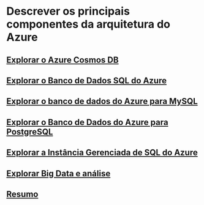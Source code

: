 # Descrever os principais componentes da arquitetura do Azure

## [Explorar o Azure Cosmos DB](./M7_1_AzureCosmosDB.md)

## [Explorar o Banco de Dados SQL do Azure](./M7_2_BancoDadosSQL.md)

## [Explorar o banco de dados do Azure para MySQL](./M7_3_BDAzureMySQL.md)

## [Explorar o Banco de Dados do Azure para PostgreSQL](./M7_4_BDAzurePostgreSQL.md)

## [Explorar a Instância Gerenciada de SQL do Azure](./M7_5_InstânciaGerenciadaSQL.md)

## [Explorar Big Data e análise](./M7_6_BigDataAnalise.md)

## [Resumo](./M7_7_Resumo.md)








